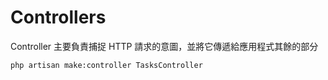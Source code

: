 # Controllers

Controller 主要負責捕捉 HTTP 請求的意圖，並將它傳遞給應用程式其餘的部分

```
php artisan make:controller TasksController
```
